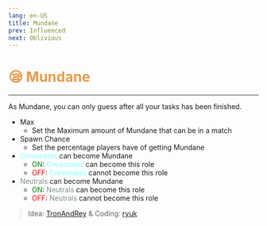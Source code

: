 ```yaml
---
lang: en-US
title: Mundane
prev: Influenced
next: Oblivious
---
```


# <font color=#e49c4c>😪 <b>Mundane</b></font> <Badge text="Harmful" type="tip" vertical="middle"/>

***

As Mundane, you can only guess after all your tasks has been finished.

- Max
  - Set the Maximum amount of Mundane that can be in a match
- Spawn Chance
  - Set the percentage players have of getting Mundane
- <font color=#8cffff>Crewmates</font> can become Mundane
  - <font color=green>ON</font>: <font color=#8cffff>Crewmates</font> can become this role
  - <font color=red>OFF</font>: <font color=#8cffff>Crewmates</font> cannot become this role
- <font color=#7f8c8d>Neutrals</font> can become Mundane
  - <font color=green>ON</font>: <font color=#7f8c8d>Neutrals</font> can become this role
  - <font color=red>OFF</font>: <font color=#7f8c8d>Neutrals</font> cannot become this role

> Idea: [TronAndRey](#) & Coding: [ryuk](#)
